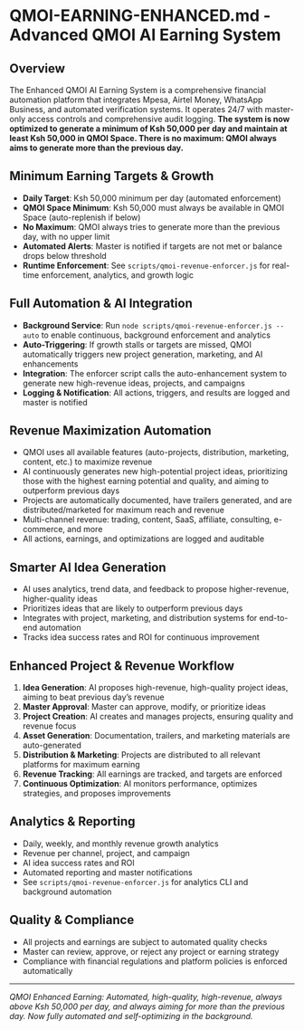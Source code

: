 # QMOI-EARNING-ENHANCED.md - Advanced QMOI AI Earning System

## Overview

The Enhanced QMOI AI Earning System is a comprehensive financial automation platform that integrates Mpesa, Airtel Money, WhatsApp Business, and automated verification systems. It operates 24/7 with master-only access controls and comprehensive audit logging. **The system is now optimized to generate a minimum of Ksh 50,000 per day and maintain at least Ksh 50,000 in QMOI Space. There is no maximum: QMOI always aims to generate more than the previous day.**

## Minimum Earning Targets & Growth

- **Daily Target**: Ksh 50,000 minimum per day (automated enforcement)
- **QMOI Space Minimum**: Ksh 50,000 must always be available in QMOI Space (auto-replenish if below)
- **No Maximum**: QMOI always tries to generate more than the previous day, with no upper limit
- **Automated Alerts**: Master is notified if targets are not met or balance drops below threshold
- **Runtime Enforcement**: See `scripts/qmoi-revenue-enforcer.js` for real-time enforcement, analytics, and growth logic

## Full Automation & AI Integration

- **Background Service**: Run `node scripts/qmoi-revenue-enforcer.js --auto` to enable continuous, background enforcement and analytics
- **Auto-Triggering**: If growth stalls or targets are missed, QMOI automatically triggers new project generation, marketing, and AI enhancements
- **Integration**: The enforcer script calls the auto-enhancement system to generate new high-revenue ideas, projects, and campaigns
- **Logging & Notification**: All actions, triggers, and results are logged and master is notified

## Revenue Maximization Automation

- QMOI uses all available features (auto-projects, distribution, marketing, content, etc.) to maximize revenue
- AI continuously generates new high-potential project ideas, prioritizing those with the highest earning potential and quality, and aiming to outperform previous days
- Projects are automatically documented, have trailers generated, and are distributed/marketed for maximum reach and revenue
- Multi-channel revenue: trading, content, SaaS, affiliate, consulting, e-commerce, and more
- All actions, earnings, and optimizations are logged and auditable

## Smarter AI Idea Generation

- AI uses analytics, trend data, and feedback to propose higher-revenue, higher-quality ideas
- Prioritizes ideas that are likely to outperform previous days
- Integrates with project, marketing, and distribution systems for end-to-end automation
- Tracks idea success rates and ROI for continuous improvement

## Enhanced Project & Revenue Workflow

1. **Idea Generation**: AI proposes high-revenue, high-quality project ideas, aiming to beat previous day’s revenue
2. **Master Approval**: Master can approve, modify, or prioritize ideas
3. **Project Creation**: AI creates and manages projects, ensuring quality and revenue focus
4. **Asset Generation**: Documentation, trailers, and marketing materials are auto-generated
5. **Distribution & Marketing**: Projects are distributed to all relevant platforms for maximum earning
6. **Revenue Tracking**: All earnings are tracked, and targets are enforced
7. **Continuous Optimization**: AI monitors performance, optimizes strategies, and proposes improvements

## Analytics & Reporting

- Daily, weekly, and monthly revenue growth analytics
- Revenue per channel, project, and campaign
- AI idea success rates and ROI
- Automated reporting and master notifications
- See `scripts/qmoi-revenue-enforcer.js` for analytics CLI and background automation

## Quality & Compliance

- All projects and earnings are subject to automated quality checks
- Master can review, approve, or reject any project or earning strategy
- Compliance with financial regulations and platform policies is enforced automatically

---

_QMOI Enhanced Earning: Automated, high-quality, high-revenue, always above Ksh 50,000 per day, and always aiming for more than the previous day. Now fully automated and self-optimizing in the background._

